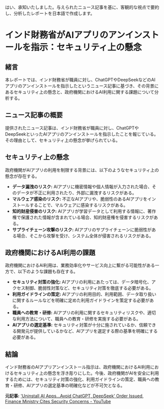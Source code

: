 はい、承知いたしました。与えられたニュース記事を基に、客観的な視点で要約し、分析したレポートを日本語で作成します。

# インド財務省がAIアプリのアンインストールを指示：セキュリティ上の懸念

## 緒言

本レポートでは、インド財務省が職員に対し、ChatGPTやDeepSeekなどのAIアプリのアンインストールを指示したというニュース記事に基づき、その背景にあるセキュリティ上の懸念と、政府機関におけるAI利用に関する課題について分析する。

## ニュース記事の概要

提供されたニュース記事は、インド財務省が職員に対し、ChatGPTやDeepSeekといったAIアプリのアンインストールを指示したことを報じている。その理由として、セキュリティ上の懸念が挙げられている。

## セキュリティ上の懸念

政府機関がAIアプリの利用を制限する背景には、以下のようなセキュリティ上の懸念が存在する。

*   **データ漏洩のリスク:** AIアプリに機密情報や個人情報が入力された場合、そのデータが不正に利用されたり、外部に漏洩するリスクがある。
*   **マルウェア感染のリスク:** 不正なAIアプリや、脆弱性のあるAIアプリをインストールすることで、マルウェアに感染するリスクがある。
*   **知的財産侵害のリスク:** AIアプリが学習データとして利用する情報に、著作権で保護された情報が含まれている場合、知的財産権を侵害するリスクがある。
*   **サプライチェーン攻撃のリスク:** AIアプリのサプライチェーンに脆弱性がある場合、そこから攻撃を受け、システム全体が侵害されるリスクがある。

## 政府機関におけるAI利用の課題

政府機関におけるAI利用は、業務効率化やサービス向上に繋がる可能性がある一方で、以下のような課題も存在する。

*   **セキュリティ対策の強化:** AIアプリの利用にあたっては、データ暗号化、アクセス制御、脆弱性対策など、セキュリティ対策を徹底する必要がある。
*   **利用ガイドラインの策定:** AIアプリの利用目的、利用範囲、データ取り扱いに関するルールなどを明確に定めた利用ガイドラインを策定する必要がある。
*   **職員への教育・研修:** AIアプリの利用に関するセキュリティリスクや、適切な利用方法について、職員への教育・研修を実施する必要がある。
*   **AIアプリの選定基準:** セキュリティ対策が十分に施されているか、信頼できる開発元が提供しているかなど、AIアプリを選定する際の基準を明確にする必要がある。

## 結論

インド財務省のAIアプリアンインストール指示は、政府機関におけるAI利用におけるセキュリティ上の懸念を浮き彫りにした。今後、政府機関がAIを安全に利用するためには、セキュリティ対策の強化、利用ガイドラインの策定、職員への教育・研修、AIアプリの選定基準の明確化などが不可欠となる。



**元記事:** ['Uninstall AI Apps...Avoid ChatGPT, DeepSeek' Order Issued, Finance Ministry Cites Security Concerns - YouTube](https://www.youtube.com/watch?v=xW9MaENw_kM)